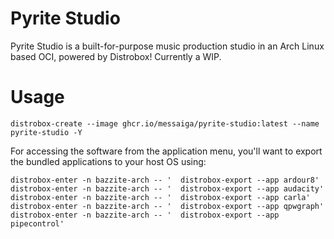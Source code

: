 # Pyrite Studio

Pyrite Studio is a built-for-purpose music production studio in an Arch Linux based OCI, powered by Distrobox!  Currently a WIP.

# Usage

```
distrobox-create --image ghcr.io/messaiga/pyrite-studio:latest --name pyrite-studio -Y
```
For accessing the software from the application menu, you'll want to export the bundled applications to your host OS using:
```
distrobox-enter -n bazzite-arch -- '  distrobox-export --app ardour8'
distrobox-enter -n bazzite-arch -- '  distrobox-export --app audacity'
distrobox-enter -n bazzite-arch -- '  distrobox-export --app carla'
distrobox-enter -n bazzite-arch -- '  distrobox-export --app qpwgraph'
distrobox-enter -n bazzite-arch -- '  distrobox-export --app pipecontrol'
```

